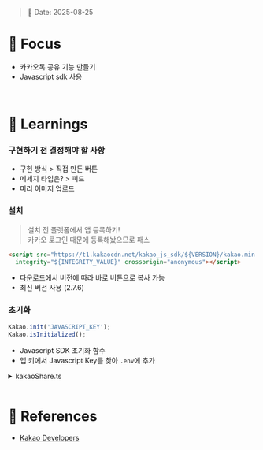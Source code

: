 > 📅 Date: 2025-08-25

# 📌 Focus
- 카카오톡 공유 기능 만들기
- Javascript sdk 사용

<br />

# 📝 Learnings
### 구현하기 전 결정해야 할 사항
- 구현 방식 > 직접 만든 버튼
- 메세지 타입은? > 피드
- 미리 이미지 업로드

### 설치
> 설치 전 플랫폼에서 앱 등록하기! <br />
> 카카오 로그인 때문에 등록해놨으므로 패스 
```html
<script src="https://t1.kakaocdn.net/kakao_js_sdk/${VERSION}/kakao.min.js"
  integrity="${INTEGRITY_VALUE}" crossorigin="anonymous"></script>
```
- [다운로드](https://developers.kakao.com/docs/latest/ko/javascript/download)에서 버전에 따라 바로 버튼으로 복사 가능
- 최신 버전 사용 (2.7.6)

### 초기화
```js
Kakao.init('JAVASCRIPT_KEY');
Kakao.isInitialized();
```
- Javascript SDK 초기화 함수
- 앱 키에서 Javascript Key를 찾아 `.env`에 추가

<details>
<summary>kakaoShare.ts</summary>

```js

declare global {
  interface Window {
    Kakao: {
      init: (key: string) => void;
      isInitialized: () => boolean;
      Share: {
        sendDefault: (options: {
          objectType: string;
          content: {
            title: string;
            description: string;
            imageUrl: string;
            link: {
              mobileWebUrl: string;
              webUrl: string;
            };
          };
          buttons?: Array<{
            title: string;
            link: {
              mobileWebUrl: string;
              webUrl: string;
            };
          }>;
        }) => void;
      };
    };
  }
}

const KAKAO_APP_KEY = import.meta.env.VITE_KAKAO_JAVASCRIPT_KEY;

export const initializeKakao = () => {
  if (typeof window !== 'undefined' && window.Kakao) {
    if (!window.Kakao.isInitialized()) {
      window.Kakao.init(KAKAO_APP_KEY);
      console.log('Kakao SDK 초기화 완료');
    }
    return true;
  }
  return false;
};

export const shareToKakao = (options: {
  title: string;
  description: string;
  imageUrl: string;
  webUrl?: string;
}) => {
  if (!initializeKakao()) {
    console.error('Kakao SDK가 로드되지 않았습니다.');
    alert('카카오톡 공유 기능을 사용할 수 없습니다.');
    return;
  }

  const currentUrl = options.webUrl || window.location.href;

  try {
    window.Kakao.Share.sendDefault({
      objectType: 'feed',
      content: {
        title: options.title,
        description: options.description,
        imageUrl: options.imageUrl,
        link: {
          mobileWebUrl: currentUrl,
          webUrl: currentUrl,
        },
      },
      buttons: [
        {
          title: '나도 테스트하기',
          link: {
            mobileWebUrl: currentUrl,
            webUrl: currentUrl,
          },
        },
      ],
    });
  } catch (error) {
    console.error('카카오톡 공유 실패:', error);
    alert('카카오톡 공유에 실패했습니다.');
  }
};

```

</details>

<br />

# 🔗 References
- [Kakao Developers](https://developers.kakao.com/docs/latest/ko/kakaotalk-share/js-link)
